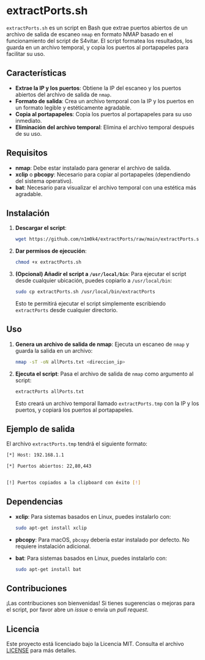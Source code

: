 # extractPorts.sh

`extractPorts.sh` es un script en Bash que extrae puertos abiertos de un archivo de salida de escaneo `nmap` en formato NMAP basado en el funcionamiento del script de S4vitar. El script formatea los resultados, los guarda en un archivo temporal, y copia los puertos al portapapeles para facilitar su uso.

## Características

- **Extrae la IP y los puertos**: Obtiene la IP del escaneo y los puertos abiertos del archivo de salida de `nmap`.
- **Formato de salida**: Crea un archivo temporal con la IP y los puertos en un formato legible y estéticamente agradable.
- **Copia al portapapeles**: Copia los puertos al portapapeles para su uso inmediato.
- **Eliminación del archivo temporal**: Elimina el archivo temporal después de su uso.

## Requisitos

- **nmap**: Debe estar instalado para generar el archivo de salida.
- **xclip** o **pbcopy**: Necesario para copiar al portapapeles (dependiendo del sistema operativo).
- **bat**: Necesario para visualizar el archivo temporal con una estética más agradable.

## Instalación

1. **Descargar el script**:
    ```bash
    wget https://github.com/n1m0k4/extractPorts/raw/main/extractPorts.sh
    ```

2. **Dar permisos de ejecución**:
    ```bash
    chmod +x extractPorts.sh
    ```

3. **(Opcional) Añadir el script a `/usr/local/bin`**:
    Para ejecutar el script desde cualquier ubicación, puedes copiarlo a `/usr/local/bin`:
    ```bash
    sudo cp extractPorts.sh /usr/local/bin/extractPorts
    ```
    Esto te permitirá ejecutar el script simplemente escribiendo `extractPorts` desde cualquier directorio.

## Uso

1. **Genera un archivo de salida de nmap**:
    Ejecuta un escaneo de `nmap` y guarda la salida en un archivo:
    ```bash
    nmap -sT -oN allPorts.txt <direccion_ip>
    ```

2. **Ejecuta el script**:
    Pasa el archivo de salida de `nmap` como argumento al script:
    ```bash
    extractPorts allPorts.txt
    ```

    Esto creará un archivo temporal llamado `extractPorts.tmp` con la IP y los puertos, y copiará los puertos al portapapeles.

## Ejemplo de salida

El archivo `extractPorts.tmp` tendrá el siguiente formato:
```bash
[*] Host: 192.168.1.1

[*] Puertos abiertos: 22,80,443


[!] Puertos copiados a la clipboard con éxito [!] 
```

## Dependencias

- **xclip**: Para sistemas basados en Linux, puedes instalarlo con:
    ```bash
    sudo apt-get install xclip
    ```

- **pbcopy**: Para macOS, `pbcopy` debería estar instalado por defecto. No requiere instalación adicional.

- **bat**: Para sistemas basados en Linux, puedes instalarlo con:
    ```bash
    sudo apt-get install bat
    ```

## Contribuciones

¡Las contribuciones son bienvenidas! Si tienes sugerencias o mejoras para el script, por favor abre un *issue* o envía un *pull request*.

## Licencia

Este proyecto está licenciado bajo la Licencia MIT. Consulta el archivo [LICENSE](LICENSE.txt) para más detalles.
